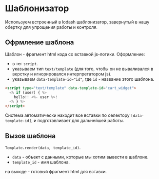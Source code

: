 # Шаблонизатор

Используем встроенный в lodash шаблонизатор, завернутый в нашу обертку для упрощения работы и контроля.

## Офрмление шаблона

Шаблон - фрагмент html кода со вставкой js-логики. Оформление:

* в тег `script`.
* указываем тип `text/template` (для того, чтобы он не вываливался в верстку и игнорировался интерпретатором js).
* указываем `data-template-id="id"`, где `id` - название этого шаблона.

````html
<script type="text/template" data-template-id="cart_widget">
  <% if (user) { %>
    hello!! <%- user %>!
  <% } %>
</script>
````

Система автоматически находит все вставки по селектору `[data-template-id]`, и подготавливает для дальнейшей работы.

## Вызов шаблона

`Template.render(data, template_id)`.

* `data` - объект с данными, которые мы хотим вывести в шаблоне.
* `template_id` - имя шаблона.

на выходе - готовый фрагмент html для вставки.